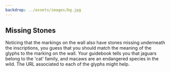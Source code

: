```yaml
---
backdrop: ../assets/images/bg.jpg
---
```


## Missing Stones

Noticing that the markings on the wall also have stones missing underneath the inscriptions, you guess that you should match the meaning of the glyphs to the marking on the wall. Your guidebook tells you that jaguars belong to the 'cat' family, and macaws are an endangered species in the wild. The URL associated to each of the glyphs might help.

<Puzzle/>
